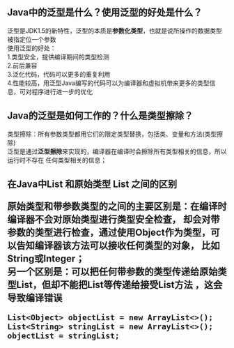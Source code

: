## Java中的泛型是什么？使用泛型的好处是什么？
泛型是JDK1.5的新特性，泛型的本质是**参数化类型**，也就是说所操作的数据类型被指定位一个参数<br>
使用泛型的好处：<br>
1.类型安全，提供编译期间的类型检测<br>
2.前后兼容<br>
3.泛化代码，代码可以更多的重复利用<br>
4.性能较高，用泛型Java编写的代码可以为编译器和虚拟机带来更多的类型信息，可对程序进行进一步的优化<br>

## Java的泛型是如何工作的？什么是类型擦除？
类型擦除：所有参数类型都用它们的限定类型替换，包括类、变量和方法(类型擦除)<br>
泛型是通过**泛型擦除**来实现的，编译器在编译时会擦除所有类型相关的信息，所以运行时不存在
任何类型相关的信息；

## 在Java中List<Object> 和原始类型 List 之间的区别
原始类型和带参数类型的<Object>之间的主要区别是：在编译时编译器不会对原始类型进行类型安全检查，
却会对带参数的类型进行检查，通过使用Object作为类型，可以告知编译器该方法可以接收任何类型的对象，
比如String或Integer；<br>
另一个区别是：可以把任何带参数的类型传递给原始类型List，但却不能把List<String>等传递给接受List<Object>方法
，这会导致编译错误<br>

```
List<Object> objectList = new ArrayList<>();
List<String> stringList = new ArrayList<>();
objectList = stringList;
```

